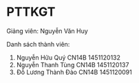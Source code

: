 # PTTKGT
Giảng viên: Nguyễn Văn Huy

Danh sách thành viên:
1.  Nguyễn Hữu Quý        CN14B     1451120132
2.  Nguyễn Thanh Tùng     CN14B     1451120137
3.  Đỗ Lương Thành Đào    CN14B     1451120091
